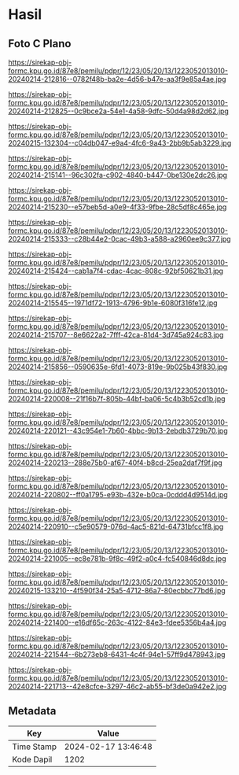 # Hasil

## Foto C Plano

https://sirekap-obj-formc.kpu.go.id/87e8/pemilu/pdpr/12/23/05/20/13/1223052013010-20240214-212816--0782f48b-ba2e-4d56-b47e-aa3f9e85a4ae.jpg

https://sirekap-obj-formc.kpu.go.id/87e8/pemilu/pdpr/12/23/05/20/13/1223052013010-20240214-212825--0c9bce2a-54e1-4a58-9dfc-50d4a98d2d62.jpg

https://sirekap-obj-formc.kpu.go.id/87e8/pemilu/pdpr/12/23/05/20/13/1223052013010-20240215-132304--c04db047-e9a4-4fc6-9a43-2bb9b5ab3229.jpg

https://sirekap-obj-formc.kpu.go.id/87e8/pemilu/pdpr/12/23/05/20/13/1223052013010-20240214-215141--96c302fa-c902-4840-b447-0be130e2dc26.jpg

https://sirekap-obj-formc.kpu.go.id/87e8/pemilu/pdpr/12/23/05/20/13/1223052013010-20240214-215230--e57beb5d-a0e9-4f33-9fbe-28c5df8c465e.jpg

https://sirekap-obj-formc.kpu.go.id/87e8/pemilu/pdpr/12/23/05/20/13/1223052013010-20240214-215333--c28b44e2-0cac-49b3-a588-a2960ee9c377.jpg

https://sirekap-obj-formc.kpu.go.id/87e8/pemilu/pdpr/12/23/05/20/13/1223052013010-20240214-215424--cab1a7f4-cdac-4cac-808c-92bf50621b31.jpg

https://sirekap-obj-formc.kpu.go.id/87e8/pemilu/pdpr/12/23/05/20/13/1223052013010-20240214-215545--1971df72-1913-4796-9b1e-6080f316fe12.jpg

https://sirekap-obj-formc.kpu.go.id/87e8/pemilu/pdpr/12/23/05/20/13/1223052013010-20240214-215707--8e6622a2-7fff-42ca-81d4-3d745a924c83.jpg

https://sirekap-obj-formc.kpu.go.id/87e8/pemilu/pdpr/12/23/05/20/13/1223052013010-20240214-215856--0590635e-6fd1-4073-819e-9b025b43f830.jpg

https://sirekap-obj-formc.kpu.go.id/87e8/pemilu/pdpr/12/23/05/20/13/1223052013010-20240214-220008--21f16b7f-805b-44bf-ba06-5c4b3b52cd1b.jpg

https://sirekap-obj-formc.kpu.go.id/87e8/pemilu/pdpr/12/23/05/20/13/1223052013010-20240214-220121--43c954e1-7b60-4bbc-9b13-2ebdb3729b70.jpg

https://sirekap-obj-formc.kpu.go.id/87e8/pemilu/pdpr/12/23/05/20/13/1223052013010-20240214-220213--288e75b0-af67-40f4-b8cd-25ea2daf7f9f.jpg

https://sirekap-obj-formc.kpu.go.id/87e8/pemilu/pdpr/12/23/05/20/13/1223052013010-20240214-220802--ff0a1795-e93b-432e-b0ca-0cddd4d9514d.jpg

https://sirekap-obj-formc.kpu.go.id/87e8/pemilu/pdpr/12/23/05/20/13/1223052013010-20240214-220910--c5e90579-076d-4ac5-821d-64731bfcc1f8.jpg

https://sirekap-obj-formc.kpu.go.id/87e8/pemilu/pdpr/12/23/05/20/13/1223052013010-20240214-221005--ec8e781b-9f8c-49f2-a0c4-fc540846d8dc.jpg

https://sirekap-obj-formc.kpu.go.id/87e8/pemilu/pdpr/12/23/05/20/13/1223052013010-20240215-133210--4f590f34-25a5-4712-86a7-80ecbbc77bd6.jpg

https://sirekap-obj-formc.kpu.go.id/87e8/pemilu/pdpr/12/23/05/20/13/1223052013010-20240214-221400--e16df65c-263c-4122-84e3-fdee5356b4a4.jpg

https://sirekap-obj-formc.kpu.go.id/87e8/pemilu/pdpr/12/23/05/20/13/1223052013010-20240214-221544--6b273eb8-6431-4c4f-94e1-57ff9d478943.jpg

https://sirekap-obj-formc.kpu.go.id/87e8/pemilu/pdpr/12/23/05/20/13/1223052013010-20240214-221713--42e8cfce-3297-46c2-ab55-bf3de0a942e2.jpg


## Metadata

| Key        | Value               |
| ---------- | ------------------- |
| Time Stamp | 2024-02-17 13:46:48 |
| Kode Dapil | 1202                |



